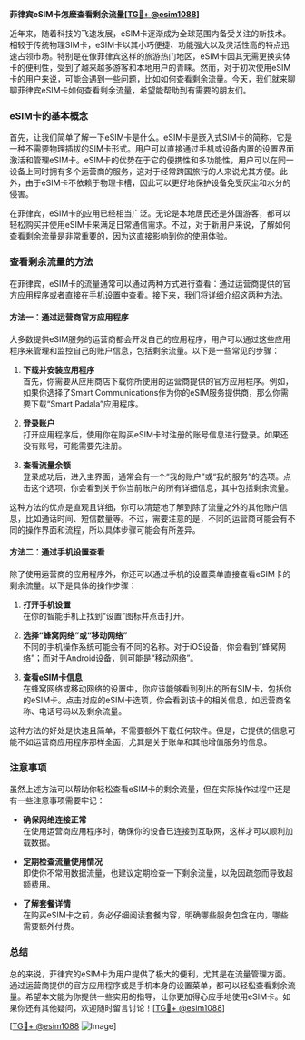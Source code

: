 **菲律宾eSIM卡怎麽查看剩余流量[[TG💪+ @esim1088](https://t.me/s/esim1088)]**

近年来，随着科技的飞速发展，eSIM卡逐渐成为全球范围内备受关注的新技术。相较于传统物理SIM卡，eSIM卡以其小巧便捷、功能强大以及灵活性高的特点迅速占领市场。特别是在像菲律宾这样的旅游热门地区，eSIM卡因其无需更换实体卡的便利性，受到了越来越多游客和本地用户的青睐。然而，对于初次使用eSIM卡的用户来说，可能会遇到一些问题，比如如何查看剩余流量。今天，我们就来聊聊菲律宾eSIM卡如何查看剩余流量，希望能帮助到有需要的朋友们。

### eSIM卡的基本概念

首先，让我们简单了解一下eSIM卡是什么。eSIM卡是嵌入式SIM卡的简称，它是一种不需要物理插拔的SIM卡形式。用户可以直接通过手机或设备内置的设置界面激活和管理eSIM卡。eSIM卡的优势在于它的便携性和多功能性，用户可以在同一设备上同时拥有多个运营商的服务，这对于经常跨国旅行的人来说尤其方便。此外，由于eSIM卡不依赖于物理卡槽，因此可以更好地保护设备免受灰尘和水分的侵害。

在菲律宾，eSIM卡的应用已经相当广泛。无论是本地居民还是外国游客，都可以轻松购买并使用eSIM卡来满足日常通信需求。不过，对于新用户来说，了解如何查看剩余流量是非常重要的，因为这直接影响到你的使用体验。

### 查看剩余流量的方法

在菲律宾，eSIM卡的流量通常可以通过两种方式进行查看：通过运营商提供的官方应用程序或者直接在手机设置中查看。接下来，我们将详细介绍这两种方法。

#### 方法一：通过运营商官方应用程序

大多数提供eSIM服务的运营商都会开发自己的应用程序，用户可以通过这些应用程序来管理和监控自己的账户信息，包括剩余流量。以下是一些常见的步骤：

1. **下载并安装应用程序**  
   首先，你需要从应用商店下载你所使用的运营商提供的官方应用程序。例如，如果你选择了Smart Communications作为你的eSIM服务提供商，那么你需要下载“Smart Padala”应用程序。

2. **登录账户**  
   打开应用程序后，使用你在购买eSIM卡时注册的账号信息进行登录。如果还没有账号，可能需要先注册。

3. **查看流量余额**  
   登录成功后，进入主界面，通常会有一个“我的账户”或“我的服务”的选项。点击这个选项，你会看到关于你当前账户的所有详细信息，其中包括剩余流量。

这种方法的优点是直观且详细，你可以清楚地了解到除了流量之外的其他账户信息，比如通话时间、短信数量等。不过，需要注意的是，不同的运营商可能会有不同的操作界面和流程，所以具体步骤可能会有所差异。

#### 方法二：通过手机设置查看

除了使用运营商的应用程序外，你还可以通过手机的设置菜单直接查看eSIM卡的剩余流量。以下是具体的操作步骤：

1. **打开手机设置**  
   在你的智能手机上找到“设置”图标并点击打开。

2. **选择“蜂窝网络”或“移动网络”**  
   不同的手机操作系统可能会有不同的名称。对于iOS设备，你会看到“蜂窝网络”；而对于Android设备，则可能是“移动网络”。

3. **查看eSIM卡信息**  
   在蜂窝网络或移动网络的设置中，你应该能够看到列出的所有SIM卡，包括你的eSIM卡。点击对应的eSIM卡选项，你会看到该卡的相关信息，如运营商名称、电话号码以及剩余流量。

这种方法的好处是快速且简单，不需要额外下载任何软件。但是，它提供的信息可能不如运营商应用程序那样全面，尤其是关于账单和其他增值服务的信息。

### 注意事项

虽然上述方法可以帮助你轻松查看eSIM卡的剩余流量，但在实际操作过程中还是有一些注意事项需要牢记：

- **确保网络连接正常**  
  在使用运营商应用程序时，确保你的设备已连接到互联网，这样才可以顺利加载数据。

- **定期检查流量使用情况**  
  即使你不常用数据流量，也建议定期检查一下剩余流量，以免因疏忽而导致超额费用。

- **了解套餐详情**  
  在购买eSIM卡之前，务必仔细阅读套餐内容，明确哪些服务包含在内，哪些需要额外付费。

### 总结

总的来说，菲律宾的eSIM卡为用户提供了极大的便利，尤其是在流量管理方面。通过运营商提供的官方应用程序或是手机本身的设置菜单，都可以轻松查看剩余流量。希望本文能为你提供一些实用的指导，让你更加得心应手地使用eSIM卡。如果你还有其他疑问，欢迎随时留言讨论！[[TG💪+ @esim1088](https://t.me/s/esim1088)]

[[TG💪+ @esim1088](https://t.me/s/esim1088) ![Image](https://i.postimg.cc/4NQfJmqS/Snipaste-2025-05-13-00-14-12.png)]